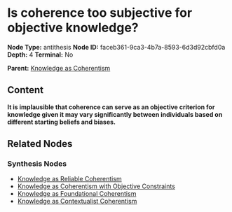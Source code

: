 # Is coherence too subjective for objective knowledge?

**Node Type:** antithesis
**Node ID:** faceb361-9ca3-4b7a-8593-6d3d92cbfd0a
**Depth:** 4
**Terminal:** No

**Parent:** [Knowledge as Coherentism](knowledge-as-coherentism-synthesis-5d786b6f-6ab2-4ac2-be98-d71958df90b2.md)

## Content

**It is implausible that coherence can serve as an objective criterion for knowledge given it may vary significantly between individuals based on different starting beliefs and biases.**

## Related Nodes

### Synthesis Nodes

- [Knowledge as Reliable Coherentism](knowledge-as-reliable-coherentism-synthesis-6222be29-735c-4618-8587-771112abfb95.md)
- [Knowledge as Coherentism with Objective Constraints](knowledge-as-coherentism-with-objective-constraints-synthesis-7f75b087-1bdf-4e16-92b5-b4c18923c225.md)
- [Knowledge as Foundational Coherentism](knowledge-as-foundational-coherentism-synthesis-124f35bb-c1ed-4bde-aa11-27fdd7a16612.md)
- [Knowledge as Contextualist Coherentism](knowledge-as-contextualist-coherentism-synthesis-82b7a359-d688-4ebf-90f0-8304bcc130da.md)
